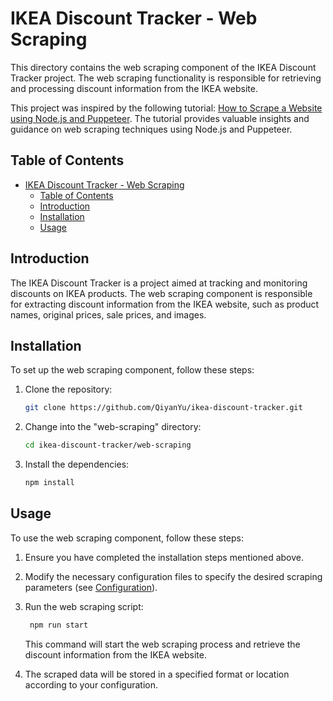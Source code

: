 # IKEA Discount Tracker - Web Scraping

This directory contains the web scraping component of the IKEA Discount Tracker project. The web scraping functionality is responsible for retrieving and processing discount information from the IKEA website.

This project was inspired by the following tutorial: [How to Scrape a Website using Node.js and Puppeteer](https://www.digitalocean.com/community/tutorials/how-to-scrape-a-website-using-node-js-and-puppeteer#step-3-mdash-scraping-data-from-a-single-page). The tutorial provides valuable insights and guidance on web scraping techniques using Node.js and Puppeteer.

## Table of Contents

- [IKEA Discount Tracker - Web Scraping](#ikea-discount-tracker---web-scraping)
  - [Table of Contents](#table-of-contents)
  - [Introduction](#introduction)
  - [Installation](#installation)
  - [Usage](#usage)

## Introduction

The IKEA Discount Tracker is a project aimed at tracking and monitoring discounts on IKEA products. The web scraping component is responsible for extracting discount information from the IKEA website, such as product names, original prices, sale prices, and images.

## Installation

To set up the web scraping component, follow these steps:

1. Clone the repository:
   ```bash
   git clone https://github.com/QiyanYu/ikea-discount-tracker.git
   ```
2. Change into the "web-scraping" directory:
   ```bash
   cd ikea-discount-tracker/web-scraping
   ```
3. Install the dependencies:
   ```bash
   npm install
   ```

## Usage

To use the web scraping component, follow these steps:

1. Ensure you have completed the installation steps mentioned above.

2. Modify the necessary configuration files to specify the desired scraping parameters (see [Configuration](#configuration)).

3. Run the web scraping script:

   ```bash
    npm run start
   ```

   This command will start the web scraping process and retrieve the discount information from the IKEA website.

4. The scraped data will be stored in a specified format or location according to your configuration.
